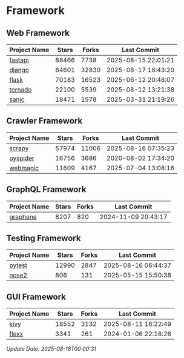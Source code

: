 # Framework

## Web Framework
| Project Name | Stars | Forks | Last Commit |
| ------------ | ----- | ----- | ----------- |
| [fastapi](https://github.com/fastapi/fastapi) | 88466 | 7738 | 2025-08-15 22:01:21 |
| [django](https://github.com/django/django) | 84601 | 32830 | 2025-08-17 18:43:20 |
| [flask](https://github.com/pallets/flask) | 70183 | 16523 | 2025-06-12 20:48:07 |
| [tornado](https://github.com/tornadoweb/tornado) | 22100 | 5539 | 2025-08-12 13:21:38 |
| [sanic](https://github.com/sanic-org/sanic) | 18471 | 1578 | 2025-03-31 21:19:26 |

## Crawler Framework
| Project Name | Stars | Forks | Last Commit |
| ------------ | ----- | ----- | ----------- |
| [scrapy](https://github.com/scrapy/scrapy) | 57974 | 11006 | 2025-08-16 07:35:23 |
| [pyspider](https://github.com/binux/pyspider) | 16756 | 3686 | 2020-08-02 17:34:20 |
| [webmagic](https://github.com/code4craft/webmagic) | 11609 | 4167 | 2025-07-04 13:08:16 |

## GraphQL Framework
| Project Name | Stars | Forks | Last Commit |
| ------------ | ----- | ----- | ----------- |
| [graphene](https://github.com/graphql-python/graphene) | 8207 | 820 | 2024-11-09 20:43:17 |

## Testing Framework
| Project Name | Stars | Forks | Last Commit |
| ------------ | ----- | ----- | ----------- |
| [pytest](https://github.com/pytest-dev/pytest) | 12990 | 2847 | 2025-08-16 06:44:37 |
| [nose2](https://github.com/nose-devs/nose2) | 806 | 131 | 2025-05-15 15:50:38 |

## GUI Framework
| Project Name | Stars | Forks | Last Commit |
| ------------ | ----- | ----- | ----------- |
| [kivy](https://github.com/kivy/kivy) | 18552 | 3132 | 2025-08-11 16:22:49 |
| [flexx](https://github.com/flexxui/flexx) | 3341 | 261 | 2024-01-06 22:16:26 |

*Update Date: 2025-08-18T00:00:31*
